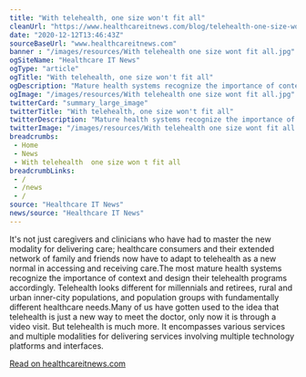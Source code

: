 ```yaml
--- 
title: "With telehealth, one size won't fit all"
cleanUrl: "https://www.healthcareitnews.com/blog/telehealth-one-size-wont-fit-all"
date: "2020-12-12T13:46:43Z"
sourceBaseUrl: "www.healthcareitnews.com"
banner : "/images/resources/With telehealth one size wont fit all.jpg"
ogSiteName: "Healthcare IT News"
ogType: "article"
ogTitle: "With telehealth, one size won't fit all"
ogDescription: "Mature health systems recognize the importance of context and design virtual care programs accordingly. Telehealth looks different for millennials and retirees, rural and urban patients and population groups with fundamentally different healthcare needs."
ogImage: "/images/resources/With telehealth one size wont fit all.jpg"
twitterCard: "summary_large_image"
twitterTitle: "With telehealth, one size won't fit all"
twitterDescription: "Mature health systems recognize the importance of context and design virtual care programs accordingly. Telehealth looks different for millennials and retirees, rural and urban patients and"
twitterImage: "/images/resources/With telehealth one size wont fit all.jpg"
breadcrumbs:
 - Home
 - News
 - With telehealth  one size won t fit all
breadcrumbLinks:
 - / 
 - /news
 - / 
source: "Healthcare IT News"
news/source: "Healthcare IT News"
---
```

It's not just caregivers and clinicians who have had to master the new modality for delivering care; healthcare consumers and their extended network of family and friends now have to adapt to telehealth as a new normal in accessing and receiving care.The most mature health systems recognize the importance of context and design their telehealth programs accordingly. Telehealth looks different for millennials and retirees, rural and urban inner-city populations, and population groups with fundamentally different healthcare needs.Many of us have gotten used to the idea that telehealth is just a new way to meet the doctor, only now it is through a video visit. But telehealth is much more. It encompasses various services and multiple modalities for delivering services involving multiple technology platforms and interfaces.  
  
[Read on healthcareitnews.com](https://www.healthcareitnews.com/blog/telehealth-one-size-wont-fit-all)
